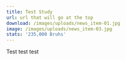 ```yaml
---
title: Test Study
url: url that will go at the top
download: /images/uploads/news_item-01.jpg
image: /images/uploads/news_item-03.jpg
stats: '235,000 Bruhs'
---
```

Test test test
